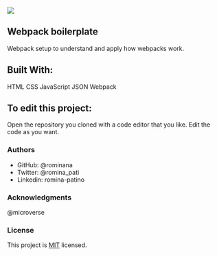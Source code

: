 ![](https://img.shields.io/badge/Microverse-blueviolet)

## Webpack boilerplate
Webpack setup to understand and apply how webpacks work.

## Built With:
HTML
CSS
JavaScript
JSON
Webpack

## To edit this project:
Open the repository you cloned with a code editor that you like.
Edit the code as you want.

### Authors
- GitHub: @rominana
- Twitter: @romina_pati
- Linkedin: romina-patino

### Acknowledgments
@microverse

### License

This project is [MIT](./MIT.md) licensed.
